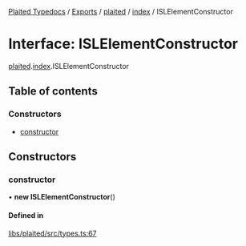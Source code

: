 [Plaited Typedocs](../README.md) / [Exports](../modules.md) / [plaited](../modules/plaited.md) / [index](../modules/plaited.index.md) / ISLElementConstructor

# Interface: ISLElementConstructor

[plaited](../modules/plaited.md).[index](../modules/plaited.index.md).ISLElementConstructor

## Table of contents

### Constructors

- [constructor](plaited.index.ISLElementConstructor.md#constructor)

## Constructors

### constructor

• **new ISLElementConstructor**()

#### Defined in

[libs/plaited/src/types.ts:67](https://github.com/plaited/plaited/blob/495e314/libs/plaited/src/types.ts#L67)
